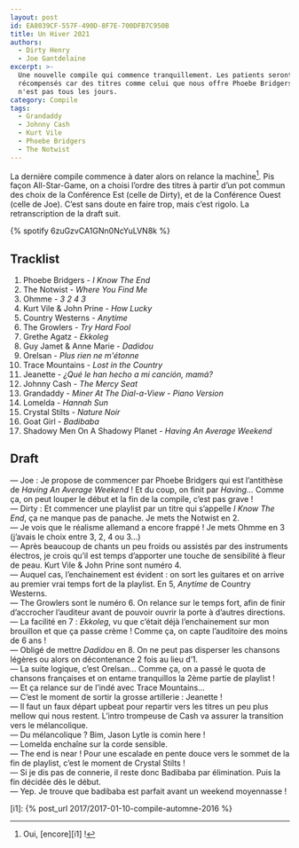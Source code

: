 ```yaml
---
layout: post
id: EA8039CF-557F-490D-8F7E-700DFB7C950B
title: Un Hiver 2021
authors:
  - Dirty Henry
  - Joe Gantdelaine
excerpt: >-
  Une nouvelle compile qui commence tranquillement. Les patients seront
  récompensés car des titres comme celui que nous offre Phoebe Bridgers ici, ce
  n'est pas tous les jours.
category: Compile
tags:
  - Grandaddy
  - Johnny Cash
  - Kurt Vile
  - Phoebe Bridgers
  - The Notwist
---
```


La dernière compile commence à dater alors on relance la machine[^1]. Pis façon
All-Star-Game, on a choisi l’ordre des titres à partir d’un pot commun des choix
de la Conférence Est (celle de Dirty), et de la Conférence Ouest (celle de Joe).
C’est sans doute en faire trop, mais c’est rigolo. La retranscription de la
draft suit.

{% spotify 6zuGzvCA1GNn0NcYuLVN8k %}

## Tracklist

1. Phoebe Bridgers - _I Know The End_
1. The Notwist - _Where You Find Me_
1. Ohmme - _3 2 4 3_
1. Kurt Vile & John Prine - _How Lucky_
1. Country Westerns - _Anytime_
1. The Growlers - _Try Hard Fool_
1. Grethe Agatz - _Ekkoleg_
1. Guy Jamet & Anne Marie - _Dadidou_
1. Orelsan - _Plus rien ne m\'étonne_
1. Trace Mountains - _Lost in the Country_
1. Jeanette - _¿Qué le han hecho a mi canción, mamá?_
1. Johnny Cash - _The Mercy Seat_
1. Grandaddy - _Miner At The Dial-a-View - Piano Version_
1. Lomelda - _Hannah Sun_
1. Crystal Stilts - _Nature Noir_
1. Goat Girl - _Badibaba_
1. Shadowy Men On A Shadowy Planet - _Having An Average Weekend_

## Draft

— Joe : Je propose de commencer par Phoebe Bridgers qui est l’antithèse de
*Having An Average Weekend* ! Et du coup, on finit par _Having…_ Comme ça, on
peut louper le début et la fin de la compile, c’est pas grave !  
— Dirty : Et commencer une playlist par un titre qui s’appelle _I Know The End_,
ça ne manque pas de panache. Je mets the Notwist en 2.  
— Je vois que le réalisme allemand a encore frappé ! Je mets Ohmme en 3 (j’avais
le choix entre 3, 2, 4 ou 3…)  
— Après beaucoup de chants un peu froids ou assistés par des instruments
électros, je crois qu’il est temps d’apporter une touche de sensibilité à fleur
de peau. Kurt Vile & John Prine sont numéro 4.  
— Auquel cas, l’enchainement est évident : on sort les guitares et on arrive au
premier vrai temps fort de la playlist. En 5, _Anytime_ de Country Westerns.  
— The Growlers sont le numéro 6. On relance sur le temps fort, afin de finir
d’accrocher l’auditeur avant de pouvoir ouvrir la porte à d’autres directions.  
— La facilité en 7 : _Ekkoleg_, vu que c’était déjà l’enchainement sur mon
brouillon et que ça passe crème ! Comme ça, on capte l’auditoire des moins de 6
ans !  
— Obligé de mettre _Dadidou_ en 8. On ne peut pas disperser les chansons légères
ou alors on décontenance 2 fois au lieu d’1.  
— La suite logique, c’est Orelsan… Comme ça, on a passé le quota de chansons
françaises et on entame tranquillos la 2ème partie de playlist !  
— Et ça relance sur de l’indé avec Trace Mountains…  
— C’est le moment de sortir la grosse artillerie : Jeanette !  
— Il faut un faux départ upbeat pour repartir vers les titres un peu plus mellow
qui nous restent. L’intro trompeuse de Cash va assurer la transition vers le
mélancolique.  
— Du mélancolique ? Bim, Jason Lytle is comin here !  
— Lomelda enchaîne sur la corde sensible.  
— The end is near ! Pour une escalade en pente douce vers le sommet de la fin de
playlist, c’est le moment de Crystal Stilts !  
— Si je dis pas de connerie, il reste donc Badibaba par élimination. Puis la fin
décidée dès le début.  
— Yep. Je trouve que badibaba est parfait avant un weekend moyennasse !

[^1]: Oui, [encore][i1] !

[i1]: {% post_url 2017/2017-01-10-compile-automne-2016 %}
